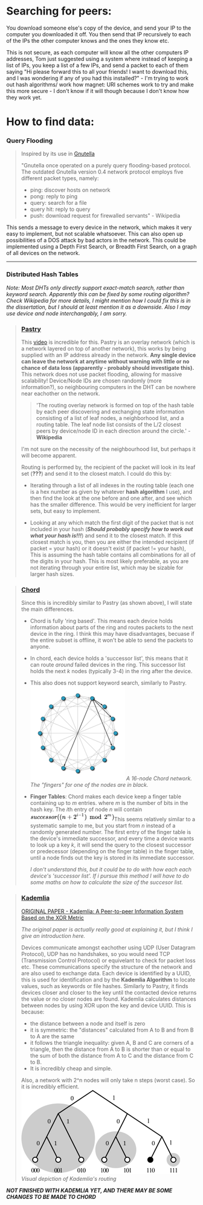 # Searching for peers:

You download someone else's copy of the device, and send your IP to the computer you downloaded it off. You then send that IP recursively to each of the IPs the other computer knows and the ones they know etc.

This is not secure, as each computer will know all the other computers IP addresses, Tom just suggested using a system where instead of keeping a list of IPs, you keep a list of a few IPs, and send a packet to each of them saying "Hi please forward this to all your friends! I want to download this, and I was wondering if any of you had this installed?" - I'm trying to work out hash algorithms/ work how magnet: URI schemes work to try and make this more secure - I don't know if it will though because I don't know how they work yet.

# How to find data:

### Query Flooding
> Inspired by its use in [Gnutella](https://en.wikipedia.org/wiki/Gnutella)
>
>"Gnutella once operated on a purely query flooding-based protocol. The outdated Gnutella version 0.4 network protocol employs five different packet types, namely:
>- ping: discover hosts on network  
>- pong: reply to ping  
>- query: search for a file  
>- query hit: reply to query  
>- push: download request for firewalled servants" - Wikipedia 

This sends a message to every device in the network, which makes it very easy to implement, but not scalable whatsoever. This can also open up possibilities of a DOS attack by bad actors in the network. This could be implemented using a Depth First Search, or Breadth First Search, on a graph of all devices on the network.

---
###  Distributed Hash Tables

*Note:  Most DHTs only directly support exact-match search, rather than keyword search. Apparently this can be fixed by some routing algorithm? Check Wikipedia for more details, I might mention how I could fix this is in the dissertation, but I should at least mention it as a downside.
Also I may use device and node interchangably, I am sorry.*

> ### [Pastry](https://en.wikipedia.org/wiki/Pastry_(DHT))
> This [video](https://youtu.be/WqQRQz_XYg4) is incredible for this. Pastry is an overlay network (which is a network layered on top of another network), this works by being supplied with an IP address already in the network. **Any single device can leave the network at anytime without warning with little or no chance of data loss (apparently - probably should investigate this).** This network does not use packet flooding, allowing for massive scalability! Device/Node IDs are chosen randomly (more information?), so neighbouring computers in the DHT can be nowhere near eachother on the network.
> > 'The routing overlay network is formed on top of the hash table by each peer discovering and exchanging state information consisting of a list of leaf nodes, a neighborhood list, and a routing table. The leaf node list consists of the L/2 closest peers by device/node ID in each direction around the circle.' - **Wikipedia**
> 
> I'm not sure on the necessity of the neighbourhood list, but perhaps it will become apparent.
> 
> Routing is performed by, the recipient of the packet will look in its leaf set (**???**) and send it to the closest match. I could do this by:
> -  Iterating through a list of all indexes in the routing table (each one is a hex number as given by whatever **hash algorithm** I use), and then find the look at the one before and one after, and see which has the smaller difference. This would be very inefficient for larger sets, but easy to implement.
>
> -  Looking at any which match the first digit of the packet that is not included in your hash (***Should probably specify how to work out what your hash is!!!***) and send it to the closest match. If this closest match is you, then you are either the intended recipient (if packet = your hash) or it doesn't exist (if packet != your hash), This is assuming the hash table contains all combinations for all of the digits in your hash. This is most likely preferable, as you are not iterating through your entire list, which may be sizable for larger hash sizes.

>### [Chord](https://en.wikipedia.org/wiki/Chord_(peer-to-peer))
> Since this is incredibly similar to Pastry (as shown above), I will state the main differences.
> - Chord is fully 'ring based'. This means each device holds information about parts of the ring and routes packets to the next device in the ring. I think this may have disadvantages, becuase if the entire subset is offline, it won't be able to send the packets to anyone.
> - In chord, each device holds a 'successor list', this means that it can route *around* failed devices in the ring. This successor list holds the next *k* nodes (typically 3-4) in the ring after the device.
> - This also does not support keyword search, similarly to Pastry.
>   ![image](image_2.png)
>   *A 16-node Chord network. The "fingers" for one of the nodes are in black.*
> - **Finger Tables**: Chord makes each device keep a finger table containing up to *m* entries. where *m* is the number of bits in the hash key. The *i*th entry of node *n* will contain ![image](image.png)This seems relatively similar to a systematic sample to me, but you start from *n* instead of a randomly generated number. The first entry of the finger table is the device's immediate successor, and every time a device wants to look up a key *k*, it will send the query to the closest successor or predecessor (depending on the finger table) in the finger table, until a node finds out the key is stored in its immediate successor.
>
>
>   *I don't understand this, but it could be to do with how each each device's 'successor list'. If i pursue this method I will have to do some maths on how to calculate the size of the succesor list.*

>### [Kademlia](https://en.wikipedia.org/wiki/Kademlia)
>[ORIGINAL PAPER - Kademlia: A Peer-to-peer Information System
Based on the XOR Metric](http://www.scs.stanford.edu/~dm/home/papers/kpos.pdf)
>
>*The original paper is actually really good at explaining it, but I think I give an introduction here.*
>
> Devices communicate amongst eachother using UDP (User Datagram Protocol), UDP has no handshakes, so you would need TCP (Transmission Control Protocol) or equivelant to check for packet loss etc. These communications specify the structure of the network and are also used to exchange data. Each device is identified by a UUID, this is used for identification and by the **Kademlia Algorithm** to locate values, such as keywords or file hashes. Similarly to Pastry, it finds devices closer and closer to the key until the contacted device returns the value or no closer nodes are found. Kademlia calculates distances between nodes by using XOR upon the key and device UUID. This is because:
> - the distance between a node and itself is zero
> - it is symmetric: the "distances" calculated from A to B and from B to A are the same
> - it follows the triangle inequality: given A, B and C are corners of a triangle, then the distance from A to B is shorter than or equal to the sum of both the distance from A to C and the distance from C to B.
> - It is incredibly cheap and simple.
>
> Also, a network with 2^n nodes will only take n steps (worst case). So it is incredibly efficient.
![image](image_3.png)
*Visual depiction of Kademlia's routing*

***NOT FINISHED WITH KADEMLIA YET, AND THERE MAY BE SOME CHANGES TO BE MADE TO CHORD***
